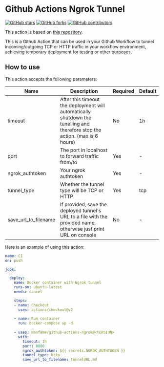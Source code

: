 # Github Actions Ngrok Tunnel

[![GitHub stars](https://img.shields.io/github/stars/Nasfame/github-actions-ngrok)](https://github.com/durgeshsamariya/awesome-github-profile-readme-templates/stargazers)
[![GitHub forks](https://img.shields.io/github/forks/Nasfame/github-actions-ngrok?color=blue)](https://github.com/durgeshsamariya/awesome-github-profile-readme-templates/network)
[![GitHub contributors](https://img.shields.io/github/contributors/Nasfame/github-actions-ngrok?color=blue)](https://github.com/durgeshsamariya/awesome-github-profile-readme-templates/network)


This action is based on [this repository](https://github.com/Nasfame/github-actions-ngrok).

This is a Github Action that can be used in your Github Workflow to tunnel incoming/outgoing TCP or HTTP traffic in your workflow environment, achieving temporary deployment for testing or other purposes.

## How to use

This action accepts the following parameters:

| Name| Description | Required  | Default |
| ------------- |-------------|-----|-----|
| timeout | After this timeout the deployment will automatically shutdown the tunelling and therefore stop the action. (max is 6 hours) | No | 1h |
| port | The port in localhost to forward traffic from/to  | Yes | - |
| ngrok_authtoken | Your ngrok authtoken| Yes | - |
| tunnel_type | Whether the tunnel type will be TCP or HTTP | Yes | tcp |
| save_url_to_filename | If provided, save the deployed tunnel's URL to a file with the provided name, otherwise just print URL on console | No | - |


Here is an example of using this action:

```yaml
name: CI
on: push

jobs:

  deploy:
    name: Docker container with Ngrok tunnel
    runs-on: ubuntu-latest
    needs: cancel

    steps:
    - name: Checkout
      uses: actions/checkout@v2
    
    - name: Run container
      run: docker-compose up -d 
    
    - uses: Nasfame/github-actions-ngrok@<VERSION>
      with:
        timeout: 1h
        port: 8080
        ngrok_authtoken: ${{ secrets.NGROK_AUTHTOKEN }}
        tunnel_type: http
        save_url_to_filename: tunnelURL.md
```

